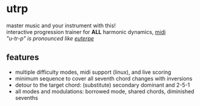 # utrp
master music and your instrument with this!  
interactive progression trainer for **ALL** harmonic dynamics, [midi](https://wiki.archlinux.org/title/USB_MIDI_keyboards)  
*"u-tr-p" is pronounced like [euterpe](https://en.wikipedia.org/wiki/Euterpe)*

## features
- multiple difficulty modes, midi support (linux), and live scoring
- minimum sequence to cover all seventh chord changes with inversions
- detour to the target chord: (substitute) secondary dominant and 2-5-1
- all modes and modulations: borrowed mode, shared chords, diminished sevenths
